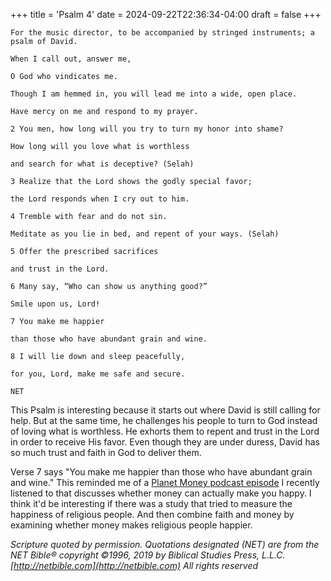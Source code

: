 +++
title = 'Psalm 4'
date = 2024-09-22T22:36:34-04:00
draft = false
+++

```
For the music director, to be accompanied by stringed instruments; a psalm of David.

When I call out, answer me,

O God who vindicates me.

Though I am hemmed in, you will lead me into a wide, open place.

Have mercy on me and respond to my prayer.

2 You men, how long will you try to turn my honor into shame?

How long will you love what is worthless

and search for what is deceptive? (Selah)

3 Realize that the Lord shows the godly special favor;

the Lord responds when I cry out to him.

4 Tremble with fear and do not sin.

Meditate as you lie in bed, and repent of your ways. (Selah)

5 Offer the prescribed sacrifices

and trust in the Lord.

6 Many say, “Who can show us anything good?”

Smile upon us, Lord!

7 You make me happier

than those who have abundant grain and wine.

8 I will lie down and sleep peacefully,

for you, Lord, make me safe and secure.

NET
```

This Psalm is interesting because it starts out where David is still calling for help. But at the same time, he challenges his people to turn to God instead of loving what is worthless. He exhorts them to repent and trust in the Lord in order to receive His favor. Even though they are under duress, David has so much trust and faith in God to deliver them. 

Verse 7 says "You make me happier than those who have abundant grain and wine." This reminded me of a [Planet Money podcast episode](https://www.npr.org/2024/09/18/1200121013/money-happiness-kahneman-killingsworth) I recently listened to that discusses whether money can actually make you happy. I think it'd be interesting if there was a study that tried to measure the happiness of religious people. And then combine faith and money by examining whether money makes religious people happier. 

_Scripture quoted by permission. Quotations designated (NET) are from the NET Bible® copyright ©1996, 2019 by Biblical Studies Press, L.L.C. [http://netbible.com](http://netbible.com) All rights reserved_